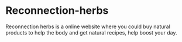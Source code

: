 # Reconnection-herbs
Reconnection herbs is a online website where you could buy natural products to help the body and get natural recipes, help boost your day.
